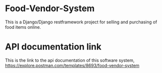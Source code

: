 # Food-Vendor-System
This is a Django/Django restframework  project for selling and purchasing of food items online.

# API documentation link
This is the link to the api documentation of this software system, https://explore.postman.com/templates/8693/food-vendor-system
